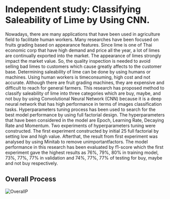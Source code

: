 # Independent study: Classifying Saleability of Lime by Using CNN.

Nowadays, there are many applications that have been used in agriculture field to
facilitate human workers. Many researches have been focused on fruits grading based on
appearance features. Since lime is one of Thai economic corp that have high demand and
price all the year, a lot of limes are continually exported into the market. The appearance of
limes strongly impact the market value. So, the quality inspection is needed to avoid selling bad limes to customers which cause greatly affects to the customer base. Determining saleability of lime can be done by using humans or machines. Using human workers is timeconsuming, high cost and not accurate. Although there are fruit grading machines, they are expensive and difficult to reach for general farmers. This research has proposed method to classify saleability of lime into three categories which are buy, maybe, and not buy by using Convolutional Neural Network (CNN) because it is a deep neural network that has high performance in terms of images classification tasks. Hyperparameters tuning process has been used to search for the best model performance by using full factorial design. The hyperparameters that have been considered in the model are Epoch, Learning Rate, Decaying Rate and Momentum. Two experiments of hyperparameters tuning were constructed. The first experiment constructed by initial 25 full factorial by setting low and high value. Afterthat, the result from first experiment was analysed by using Minitab to remove unimportantfactors. The model performance in this research has been evaluated by f1-score which the first experiment gave the highest results as 76%, 79%, 80% in training model, 73%, 77%, 77% in validation and 74%, 77%, 77% of testing for buy, maybe and not buy respectively.

## Overall Process
![OverallP](https://github.com/NirachaNick/ClassifyingSaleabilityofLime-CNN/assets/123958341/389a7ea0-09e2-4e74-b5f6-ab12a2b93934)
